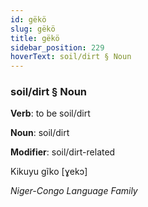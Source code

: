 ```yaml
---
id: gëkö
slug: gëkö
title: gëkö
sidebar_position: 229
hoverText: soil/dirt § Noun
---
```


### soil/dirt § Noun

**Verb**: to be soil/dirt

**Noun**: soil/dirt

**Modifier**: soil/dirt-related

Kikuyu gĩko [ɣekɔ]

*Niger-Congo Language Family*